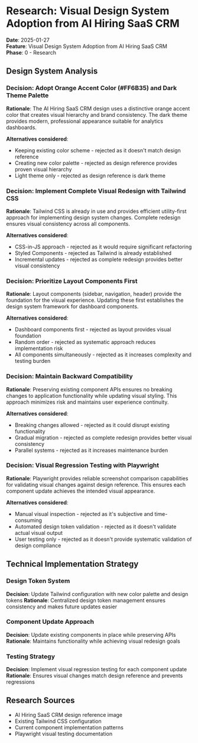 # Research: Visual Design System Adoption from AI Hiring SaaS CRM

**Date**: 2025-01-27  
**Feature**: Visual Design System Adoption from AI Hiring SaaS CRM  
**Phase**: 0 - Research

## Design System Analysis

### Decision: Adopt Orange Accent Color (#FF6B35) and Dark Theme Palette
**Rationale**: The AI Hiring SaaS CRM design uses a distinctive orange accent color that creates visual hierarchy and brand consistency. The dark theme provides modern, professional appearance suitable for analytics dashboards.

**Alternatives considered**:
- Keeping existing color scheme - rejected as it doesn't match design reference
- Creating new color palette - rejected as design reference provides proven visual hierarchy
- Light theme only - rejected as design reference is dark theme

### Decision: Implement Complete Visual Redesign with Tailwind CSS
**Rationale**: Tailwind CSS is already in use and provides efficient utility-first approach for implementing design system changes. Complete redesign ensures visual consistency across all components.

**Alternatives considered**:
- CSS-in-JS approach - rejected as it would require significant refactoring
- Styled Components - rejected as Tailwind is already established
- Incremental updates - rejected as complete redesign provides better visual consistency

### Decision: Prioritize Layout Components First
**Rationale**: Layout components (sidebar, navigation, header) provide the foundation for the visual experience. Updating these first establishes the design system framework for dashboard components.

**Alternatives considered**:
- Dashboard components first - rejected as layout provides visual foundation
- Random order - rejected as systematic approach reduces implementation risk
- All components simultaneously - rejected as it increases complexity and testing burden

### Decision: Maintain Backward Compatibility
**Rationale**: Preserving existing component APIs ensures no breaking changes to application functionality while updating visual styling. This approach minimizes risk and maintains user experience continuity.

**Alternatives considered**:
- Breaking changes allowed - rejected as it could disrupt existing functionality
- Gradual migration - rejected as complete redesign provides better visual consistency
- Parallel systems - rejected as it increases maintenance burden

### Decision: Visual Regression Testing with Playwright
**Rationale**: Playwright provides reliable screenshot comparison capabilities for validating visual changes against design reference. This ensures each component update achieves the intended visual appearance.

**Alternatives considered**:
- Manual visual inspection - rejected as it's subjective and time-consuming
- Automated design token validation - rejected as it doesn't validate actual visual output
- User testing only - rejected as it doesn't provide systematic validation of design compliance

## Technical Implementation Strategy

### Design Token System
**Decision**: Update Tailwind configuration with new color palette and design tokens
**Rationale**: Centralized design token management ensures consistency and makes future updates easier

### Component Update Approach
**Decision**: Update existing components in place while preserving APIs
**Rationale**: Maintains functionality while achieving visual redesign goals

### Testing Strategy
**Decision**: Implement visual regression testing for each component update
**Rationale**: Ensures visual changes match design reference and prevents regressions

## Research Sources
- AI Hiring SaaS CRM design reference image
- Existing Tailwind CSS configuration
- Current component implementation patterns
- Playwright visual testing documentation
